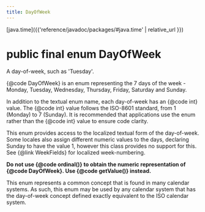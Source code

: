 ```yaml
---
title: DayOfWeek
---
```


[java.time]({{'reference/javadoc/packages/#java.time' | relative_url }})

# public final enum DayOfWeek


A day-of-week, such as 'Tuesday'.
 <p>
 {@code DayOfWeek} is an enum representing the 7 days of the week -
 Monday, Tuesday, Wednesday, Thursday, Friday, Saturday and Sunday.
 <p>
 In addition to the textual enum name, each day-of-week has an {@code int} value.
 The {@code int} value follows the ISO-8601 standard, from 1 (Monday) to 7 (Sunday).
 It is recommended that applications use the enum rather than the {@code int} value
 to ensure code clarity.
 <p>
 This enum provides access to the localized textual form of the day-of-week.
 Some locales also assign different numeric values to the days, declaring
 Sunday to have the value 1, however this class provides no support for this.
 See {@link WeekFields} for localized week-numbering.
 <p>
 <b>Do not use {@code ordinal()} to obtain the numeric representation of {@code DayOfWeek}.
 Use {@code getValue()} instead.</b>
 <p>
 This enum represents a common concept that is found in many calendar systems.
 As such, this enum may be used by any calendar system that has the day-of-week
 concept defined exactly equivalent to the ISO calendar system.